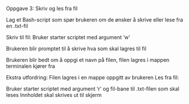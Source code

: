 Oppgave 3: Skriv og les fra fil

Lag et Bash-script som spør brukeren om de ønsker å skrive eller lese fra en 
.txt-fil

Skriv til fil: 
 Bruker starter scriptet med argument ‘w’ 

 Brukeren blir promptet til å skrive hva som skal lagres til fil 

 Brukeren blir bedt om å oppgi et navn på filen, filen lagres i mappen 
terminalen kjører fra 

 Ekstra utfordring: Filen lagres i en mappe oppgitt av brukeren 
Les fra fil:  

 Bruker starter scriptet med argument ‘r’ og fil-bane til .txt-filen som skal 
leses 
 Innholdet skal skrives ut til skjerm
